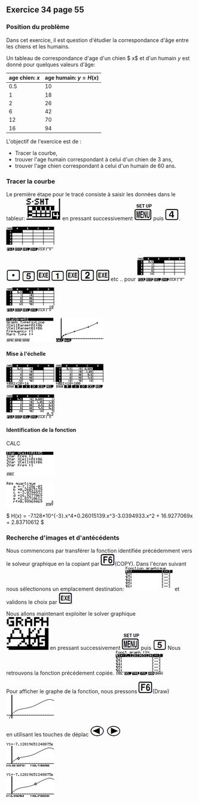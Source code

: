 ## Exercice 34 page 55

### Position du problème
Dans cet exercice, il est question d'étudier la correspondance d'âge entre les chiens et les humains.

Un tableau de correspondance d'age d'un chien $ x$ et d'un humain $y$ est donné pour quelques valeurs d'âge:

|age chien: $x$|age humain: $y=H(x)$|
|--|--|
| 0.5 | 10 |
| 1 | 18 |
| 2 | 26 |
| 6 | 42 |
| 12 | 70 |
| 16 | 94 |

L'objectif de l'exercice est de :
* Tracer la courbe,
* trouver l'age humain correspondant à celui d'un chien de 3 ans,
* trouver l'age chien correspondant à celui d'un humain de 60 ans.


### Tracer la courbe

Le première étape pour le tracé consiste à saisir les données dans le tableur: ![](ic/SHEET.JPG)
en pressant successivement ![](ic/MENU.JPG) puis ![](ic/4.JPG).

![](ex34p55.bmp)

![](ic/DOT.JPG) ![](ic/5.JPG) ![](ic/EXE.JPG)
![](ic/1.JPG) ![](ic/EXE.JPG)
![](ic/2.JPG) ![](ic/EXE.JPG)
etc .. pour
![](ex34p55_Col1.bmp)

![](ex34p55_Col2.bmp)


![](ex34p55_ReglageGraphe.bmp)
![](ex34p55_Graphe.bmp)

#### Mise à l'échelle

![](ex34p55_Formule1.bmp)
![](ex34p55_Formule2.bmp)

![](ex34p55_MiseALechelle.bmp)

#### Identification de la fonction

CALC

![](ex34p55_ReglageIdentification.bmp)

![](ex34p55_IdentificationFonction.bmp)

$ H(x) = -7.128*10^{-3}.x^4+0.26015139.x^3-3.0394933.x^2 + 16.9277069x + 2.83710612 $


### Recherche d'images et d'antécédents

Nous commencons par transférer la fonction identifiée précédemment vers le solveur graphique en la copiant par ![](ic/F6.JPG)(COPY).
Dans l'écran suivant nous sélectionons un emplacement destination:
![](ex34p55_CopyFonction.bmp) et validons le choix par ![](ic/EXE.JPG)

Nous allons maintenant exploiter le solver graphique  
![](ic/GRAPH.JPG)
en pressant successivement ![](ic/MENU.JPG) puis ![](ic/5.JPG)
Nous retrouvons la fonction précédement copiée.
![](ex34p55_GraphFonction.bmp)

Pour afficher le graphe de la fonction, nous pressons ![](ic/F6.JPG)(Draw)
![](ex34p55_GrapheIdentifiee.bmp)

en utilisant les touches de déplac ![](ic/LEFT.JPG) ![](ic/RIGHT.JPG)

![](ex34p55_Image3.bmp)

![](ex34p55_Antecedent60.bmp)
